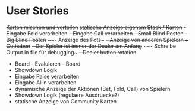 # User Stories
~~Karten mischen und verteilen~~
~~statische Anzeige eigenem Stack / Karten~~
~~- Eingabe Fold verarbeiten~~
~~- Eingabe Call verarbeiten~~
~~- Small Blind Posten~~
~~- Big Blind Posten~~
~~- Anzeige des Pots~
~~- Anzeige von anderen Spielern + Guthaben~~
~~- Der Spieler ist immer der Dealer am Anfang~~
~~- Schreibe Output in file für debugging~
~~- Dealer button rotation~~
- Board
~~- Evaluieren~~
~~- Board~~
- Showdown Logik 
- Eingabe Raise verarbeiten
- Eingabe Allin verarbeiten 
- dynamische Anzeige der Aktionen (Bet, Fold, Call) von Spielern
- Showdown Logik (regulaere Ausdruecke?)
- statische Anzeige von Community Karten 
